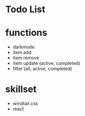 # Todo List

# functions

- darkmode
- item add
- item remove
- item update (active, completed)
- filter (all, active, completed)

# skillset

- windtail css
- react
